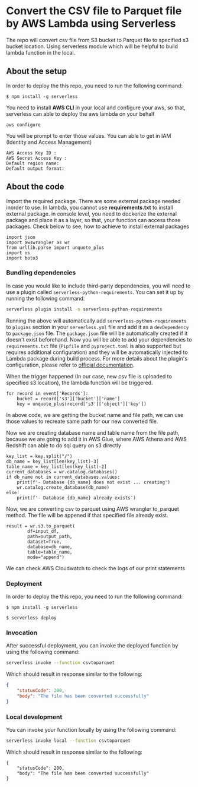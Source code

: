 
# Convert the CSV file to Parquet file by AWS Lambda using Serverless

The repo will convert csv file from S3 bucket to Parquet file to specified s3 bucket location. Using serverless module which will be helpful to build lambda function in the local.

## About the setup
In order to deploy the this repo, you need to run the following command:
```
$ npm install -g serverless
```
You need to install **AWS CLI** in your local and configure your aws, so that, serverless can able to deploy the aws lambda on your behalf

```
aws configure
```
You will be prompt to enter those values. You can able to get in IAM (Identity and Access Management)
```
AWS Access Key ID :
AWS Secret Access Key :
Default region name:
Default output format:
```


## About the code
Import the required package. There are some external package needed inorder to use. In lambda, you cannot use **requirements.txt** to install external package. in console level, you need to dockerize the external package and place it as a layer, so that, your function can access those packages. Check below to see, how to achieve to install external packages

```
import json
import awswrangler as wr
from urllib.parse import unquote_plus
import os
import boto3
```

### Bundling dependencies

In case you would like to include third-party dependencies, you will need to use a plugin called `serverless-python-requirements`. You can set it up by running the following command:

```bash
serverless plugin install -n serverless-python-requirements
```

Running the above will automatically add `serverless-python-requirements` to `plugins` section in your `serverless.yml` file and add it as a `devDependency` to `package.json` file. The `package.json` file will be automatically created if it doesn't exist beforehand. Now you will be able to add your dependencies to `requirements.txt` file (`Pipfile` and `pyproject.toml` is also supported but requires additional configuration) and they will be automatically injected to Lambda package during build process. For more details about the plugin's configuration, please refer to [official documentation](https://github.com/UnitedIncome/serverless-python-requirements).


When the trigger happened (In our case, new csv file is uploaded to specified s3 location), the lambda function will be triggered.
```
for record in event['Records']:
    bucket = record['s3']['bucket']['name']
    key = unquote_plus(record['s3']['object']['key'])
```
In above code, we are getting the bucket name and file path, we can use those values to recreate same path for our new converted file.

Now we are creating database name and table name from the file path, because we are going to add it in AWS Glue, where AWS Athena and AWS Redshift can able to do sql query on s3 directly
```
key_list = key.split("/")
db_name = key_list[len(key_list)-3]
table_name = key_list[len(key_list)-2]
current_databases = wr.catalog.databases()
if db_name not in current_databases.values:
    print(f'- Database {db_name} does not exist ... creating')
    wr.catalog.create_database(db_name)    
else:
    print(f'- Database {db_name} already exists')
```
Now, we are converting csv to parquet using AWS wrangler to_parquet method. The file will be appened if that specified file already exist.
```
result = wr.s3.to_parquet(
        df=input_df,
        path=output_path,
        dataset=True,
        database=db_name,
        table=table_name,
        mode="append")
```
We can check AWS Cloudwatch to check the logs of our print statements

### Deployment

In order to deploy the this repo, you need to run the following command:
```
$ npm install -g serverless
```


```
$ serverless deploy
```

### Invocation

After successful deployment, you can invoke the deployed function by using the following command:

```bash
serverless invoke --function csvtoparquet
```

Which should result in response similar to the following:

```json
{
    "statusCode": 200,
    "body": "The file has been converted successfully"
}
```

### Local development

You can invoke your function locally by using the following command:

```bash
serverless invoke local --function csvtoparquet
```

Which should result in response similar to the following:

```
{
    "statusCode": 200,
    "body": "The file has been converted successfully"
}
```


